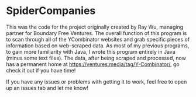 # SpiderCompanies

This was the code for the project originally created by Ray Wu, managing partner for Boundary Free Ventures. The overall function of this program is to scan through all of the YCombinator websites and grab specific pieces of information based on web-scraped data. As most of my previous programs, to gain more familiarity with Java, I wrote this program entirely in Java (minus some text files). The data, after being scraped and processed, now has a permanent home at https://ventures.media/tag/Y-Combinator/, go check it out if you have time!

If you have any issues or problems with getting it to work, feel free to open up an issues tab and let me know!
